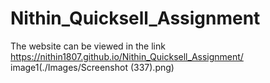 # Nithin_Quicksell_Assignment

The website can be viewed in the link https://nithin1807.github.io/Nithin_Quicksell_Assignment/
image1(./Images/Screenshot (337).png)
